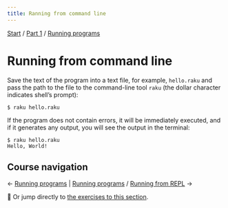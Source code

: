 ```yaml
---
title: Ranning from command line
---
```


[Start](../..) / [Part 1](../../part1) / [Running programs](../)

# Running from command line

Save the text of the program into a text file, for example, `hello.raku` and pass the path to the file to the command-line tool `raku` (the dollar character indicates shell’s prompt):

    $ raku hello.raku

If the program does not contain errors, it will be immediately executed, and if it generates any output, you will see the output in the terminal:

    $ raku hello.raku 
    Hello, World!

## Course navigation

← [Running programs](..) | [Running programs](..) / [Running from REPL](../from-repl) →

💪 Or jump directly to [the exercises to this section](../exercises).
